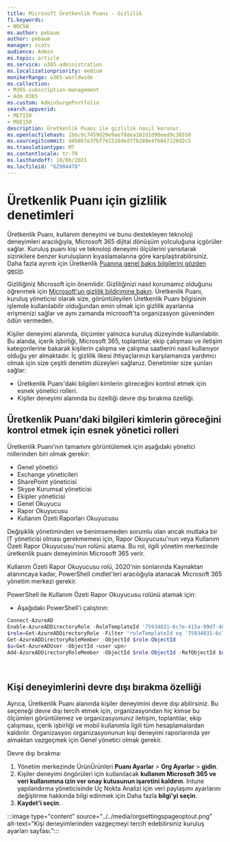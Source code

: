 ```yaml
---
title: Microsoft Üretkenlik Puanı - Gizlilik
f1.keywords:
- NOCSH
ms.author: pebaum
author: pebaum
manager: scotv
audience: Admin
ms.topic: article
ms.service: o365-administration
ms.localizationpriority: medium
monikerRange: o365-worldwide
ms.collection:
- M365-subscription-management
- Adm_O365
ms.custom: AdminSurgePortfolio
search.appverid:
- MET150
- MOE150
description: Üretkenlik Puanı ile gizlilik nasıl korunur.
ms.openlocfilehash: 1bbc9c7459d29e9aef8dea102d1d98eed9c30550
ms.sourcegitcommit: d4b867e37bf741528ded7fb289e4f6847228d2c5
ms.translationtype: MT
ms.contentlocale: tr-TR
ms.lasthandoff: 10/06/2021
ms.locfileid: "62984478"
---
```

# <a name="privacy-controls-for-productivity-score"></a>Üretkenlik Puanı için gizlilik denetimleri

Üretkenlik Puanı, kullanım deneyimi ve bunu destekleyen teknoloji deneyimleri aracılığıyla, Microsoft 365 dijital dönüşüm yolculuğuna içgörüler sağlar.  Kuruluş puanı kişi ve teknoloji deneyimi ölçülerini yansıtarak sizinkilere benzer kuruluşların kıyaslamalarına göre karşılaştırabilirsiniz. Daha fazla ayrıntı için Üretkenlik [Puanına genel bakış bilgilerini gözden geçin](productivity-score.md).

Gizliliğiniz Microsoft için önemlidir. Gizliliğinizi nasıl korumamız olduğunu öğrenmek için [Microsoft'un gizlilik bildirimine bakın](https://privacy.microsoft.com/privacystatement). Üretkenlik Puanı, kuruluş yöneticisi olarak size, görüntüleyilen Üretkenlik Puanı bilgisinin işlemde kullanılabilir olduğundan emin olmak için gizlilik ayarlarına erişmenizi sağlar ve aynı zamanda microsoft'ta organizasyon güveninden ödün vermeden.

Kişiler deneyimi alanında, ölçümler yalnızca kuruluş düzeyinde kullanılabilir. Bu alanda, içerik işbirliği, Microsoft 365, toplantılar, ekip çalışması ve iletişim kategorilerine bakarak kişilerin çalışma ve çalışma saatlerini nasıl kullanıyor olduğu yer almaktadır. İç gizlilik ilkesi ihtiyaçlarınızı karşılamanıza yardımcı olmak için size çeşitli denetim düzeyleri sağlaruz.
Denetimler size şunları sağlar:

- Üretkenlik Puanı'daki bilgileri kimlerin göreceğini kontrol etmek için esnek yönetici rolleri.
- Kişiler deneyimi alanında bu özelliği devre dışı bırakma özelliği.

## <a name="flexible-admin-roles-to-control-who-can-see-the-information-in-productivity-score"></a>Üretkenlik Puanı'daki bilgileri kimlerin göreceğini kontrol etmek için esnek yönetici rolleri

Üretkenlik Puanı'nın tamamını görüntülemek için aşağıdaki yönetici rollerinden biri olmak gerekir:

- Genel yönetici
- Exchange yöneticileri
- SharePoint yöneticisi
- Skype Kurumsal yöneticisi
- Ekipler yöneticisi
- Genel Okuyucu
- Rapor Okuyucusu
- Kullanım Özeti Raporları Okuyucusu

Değişiklik yönetiminden ve benimsemeden sorumlu olan ancak mutlaka bir IT yöneticisi olması gerekmemesi için, Rapor Okuyucusu'nun veya Kullanım Özeti Rapor Okuyucusu'nun rolünü atama. Bu rol, ilgili yönetim merkezinde üretkenlik puanı deneyiminin Microsoft 365 verir.

Kullanım Özeti Rapor Okuyucusu rolü, 2020'nin sonlarında Kaynaktan atanıncaya kadar, PowerShell cmdlet'leri aracılığıyla atanacak Microsoft 365 yönetim merkezi gerekir.

PowerShell ile Kullanım Özeti Rapor Okuyucusu rolünü atamak için:

- Aşağıdaki PowerShell'i çalıştırın:

```powershell
Connect-AzureAD
Enable-AzureADDirectoryRole -RoleTemplateId '75934031-6c7e-415a-99d7-48dbd49e875e'
$role=Get-AzureADDirectoryRole -Filter "roleTemplateId eq '75934031-6c7e-415a-99d7-48dbd49e875e'"
Get-AzureADDirectoryRoleMember -ObjectId $role.ObjectId
$u=Get-AzureADUser -ObjectId <user upn>
Add-AzureADDirectoryRoleMember -ObjectId $role.ObjectId -RefObjectId $u.ObjectId
```

</br>


## <a name="capability-to-opt-out-of-people-experiences"></a>Kişi deneyimlerini devre dışı bırakma özelliği

Ayrıca, Üretkenlik Puanı alanında kişiler deneyimini devre dışı abilirsiniz. Bu seçeneği devre dışı tercih etmek için, organizasyondan hiç kimse bu ölçümleri görüntülemez ve organizasyonunız iletişim, toplantılar, ekip çalışması, içerik işbirliği ve mobil kullanımla ilgili tüm hesaplamalardan kaldırılır. Organizasyon organizasyonunun kişi deneyimi raporlarında yer almaktan vazgeçmek için Genel yönetici olmak gerekir.

Devre dışı bırakma:

1. Yönetim merkezinde ÜrünÜrünleri **Puanı Ayarlar**  >   **Org Ayarlar** >  **gidin**.
2. Kişiler deneyimi öngörüleri için kullanılacak **kullanım Microsoft 365 ve veri kullanımına izin ver onay kutusunun işaretini kaldırın**. Intune yapılandırma yöneticisinde Uç Nokta Analizi için veri paylaşımı ayarlarını değiştirme hakkında bilgi edinmek için Daha fazla **bilgi'yi seçin**.
3. **Kaydet'i seçin**.

:::image type="content" source="../../media/orgsettingspageoptout.png" alt-text="Kişi deneyimlerinden vazgeçmeyi tercih edebilirsiniz kuruluş ayarları sayfası.":::
